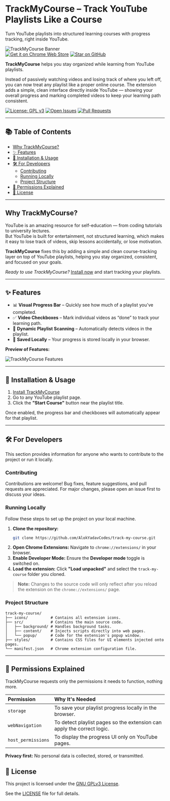 # TrackMyCourse – Track YouTube Playlists Like a Course
Turn YouTube playlists into structured learning courses with progress tracking, right inside YouTube.

![TrackMyCourse Banner](https://github.com/user-attachments/assets/642a93bb-9c8d-4e76-b452-537426eb9428)  
[![Get it on Chrome Web Store](https://img.shields.io/chrome-web-store/v/eojbembojnleniamokihimgjikmpahin?label=Chrome%20Web%20Store&logo=google-chrome&logoColor=white)](https://chromewebstore.google.com/detail/trackmycourse-track-youtu/eojbembojnleniamokihimgjikmpahin)
[![Star on GitHub](https://img.shields.io/github/stars/AlokYadavCodes/track-my-course?style=social)](https://github.com/AlokYadavCodes/track-my-course/stargazers)

**TrackMyCourse** helps you stay organized while learning from YouTube playlists.  

Instead of passively watching videos and losing track of where you left off, you can now treat any playlist like a proper online course. The extension adds a simple, clean interface directly inside YouTube — showing your overall progress and marking completed videos to keep your learning path consistent.

[![License: GPL v3](https://img.shields.io/badge/License-GPLv3-blue.svg)](https://www.gnu.org/licenses/gpl-3.0) [![Open Issues](https://img.shields.io/github/issues/AlokYadavCodes/track-my-course)](https://github.com/AlokYadavCodes/track-my-course/issues) [![Pull Requests](https://img.shields.io/github/issues-pr/AlokYadavCodes/track-my-course)](https://github.com/AlokYadavCodes/track-my-course/pulls)

---
## 📚 Table of Contents
- [Why TrackMyCourse?](#why-trackmycourse)
- [✨ Features](#-features)
- [🚀 Installation & Usage](#-installation--usage)
- [🛠️ For Developers](#️-for-developers)
  - [Contributing](#contributing)
  - [Running Locally](#running-locally)
  - [Project Structure](#project-structure)
- [🔐 Permissions Explained](#-permissions-explained)
- [📜 License](#-license)

---

## Why TrackMyCourse?

YouTube is an amazing resource for self-education — from coding tutorials to university lectures.  
But YouTube is built for entertainment, not structured learning, which makes it easy to lose track of videos, skip lessons accidentally, or lose motivation.

**TrackMyCourse** fixes this by adding a simple and clean course-tracking layer on top of YouTube playlists, helping you stay organized, consistent, and focused on your goals.

*Ready to use TrackMyCourse?* [Install now](https://chromewebstore.google.com/detail/trackmycourse-track-youtu/eojbembojnleniamokihimgjikmpahin) and start tracking your playlists.


---

## ✨ Features

- 📊 **Visual Progress Bar** – Quickly see how much of a playlist you've completed.  
- ✅ **Video Checkboxes** – Mark individual videos as “done” to track your learning path.  
- 🔄 **Dynamic Playlist Scanning** – Automatically detects videos in the playlist.  
- 💾 **Saved Locally** – Your progress is stored locally in your browser.  

**Preview of Features:**  

![TrackMyCourse Features](https://github.com/user-attachments/assets/8c127ea8-cd61-4033-bd51-6ad586f467b0)

---

## 🚀 Installation & Usage

1. [Install TrackMyCourse](https://chromewebstore.google.com/detail/trackmycourse-track-youtu/eojbembojnleniamokihimgjikmpahin)
2. Go to any YouTube playlist page.  
3. Click the **"Start Course"** button near the playlist title.  

Once enabled, the progress bar and checkboxes will automatically appear for that playlist.

---

## 🛠️ For Developers

This section provides information for anyone who wants to contribute to the project or run it locally.

### Contributing
Contributions are welcome! Bug fixes, feature suggestions, and pull requests are appreciated. For major changes, please open an issue first to discuss your ideas.

### Running Locally
Follow these steps to set up the project on your local machine.

1.  **Clone the repository:**
    ```bash
    git clone https://github.com/AlokYadavCodes/track-my-course.git
    ```
2.  **Open Chrome Extensions:** Navigate to `chrome://extensions/` in your browser.
3.  **Enable Developer Mode:** Ensure the **Developer mode** toggle is switched on.
4.  **Load the extension:** Click **"Load unpacked"** and select the `track-my-course` folder you cloned.

> **Note:** Changes to the source code will only reflect after you reload the extension on the `chrome://extensions/` page.


### Project Structure
```
track-my-course/
├── icons/          # Contains all extension icons.
├── src/            # Contains the main source code.
│   ├── background/ # Handles background tasks.
│   ├── content/    # Injects scripts directly into web pages.
│   └── popup/      # Code for the extension's popup window.
├── styles/         # Contains CSS files for UI elements injected onto pages.
└── manifest.json   # Chrome extension configuration file.
```
---

## 🔐 Permissions Explained

TrackMyCourse requests only the permissions it needs to function, nothing more.

| Permission | Why It's Needed |
| :--- | :--- |
| `storage` | To save your playlist progress locally in the browser. |
| `webNavigation` | To detect playlist pages so the extension can apply the correct logic. |
| `host_permissions` | To display the progress UI only on YouTube pages. |

**Privacy first:** No personal data is collected, stored, or transmitted.

## 📜 License

This project is licensed under the [GNU GPLv3 License](https://www.gnu.org/licenses/gpl-3.0.html).

See the [LICENSE](LICENSE) file for full details.
